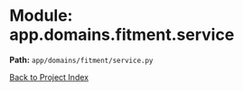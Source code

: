 # Module: app.domains.fitment.service

**Path:** `app/domains/fitment/service.py`

[Back to Project Index](../../../../index.md)
